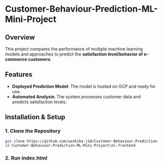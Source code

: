 # Customer-Behaviour-Prediction-ML-Mini-Project


## Overview
This project compares the performance of multiple machine learning models and approaches to predict the **satisfaction level/behavior of e-commerce customers**. 


## Features
- **Deployed Prediction Model**: The model is hosted on GCP and ready for use.
- **Automated Analysis**: The system processes customer data and predicts satisfaction levels.

## Installation & Setup

### 1. Clone the Repository
```bash
git clone https://github.com/aashika-j18/Customer-Behaviour-Prediction-ML-Mini-Project.git
cd Customer-Behaviour-Prediction-ML-Mini-Project\ml-frontend

```

### 2. Run index.html

